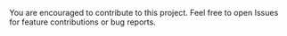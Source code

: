 You are encouraged to contribute to this project. Feel free to open Issues for feature contributions or bug reports.
